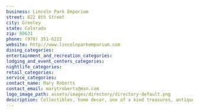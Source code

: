 ```yaml
---
business: Lincoln Park Emporium
street: 822 8th Street
city: Greeley
state: Colorado
zip: 80631
phone: (970) 351-6222
website: http://www.lincolnparkemporium.com
dining_categories: 
entertainment_and_recreation_categories: 
lodging_and_event_centers_categories: 
nightlife_categories: 
retail_categories: 
service_categories: 
contact_name: Mary Roberts
contact_email: marytroberts@msn.com
logo_image_path: assets/images/directory/directory-default.png
description: Collectibles, home decor, one of a kind treasures, antiques, furniture, new, nearly new and previously well loved greet you as you enter this wonderful store. A "Green" Company, that helps owners pass their precious items on to new owners who will cherish and appreciate the items for years to come., Over 15 vendors fill their rented space with unique goods in enchanting displays. New merchandise arrives everyday and if a customer finds that special piece they buy it on the spot because they never know if they'll find another one. To provide full service to those wanting to furnish a bedroom, new mattresses are for sale at the best price in town. Local artists provide handmade jewelry that provides a selection that is unsurpassed in the area., Hours of operation: Monday through Saturday 9:30am to 5:30pm Sunday Noon to 4:00pm Days closed: New Year's Day, Easter Sunday, Thanksgiving Day, Christmas Day
---
```

